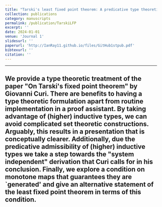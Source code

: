 ```yaml
---
title: "Tarski's least fixed point theorem: A predicative type theoretic formulation"
collection: publications
category: manuscripts
permalink: /publication/TarskiLFP
excerpt: ''
date: 2024-01-01
venue: 'Journal 1'
slidesurl: ''
paperurl: 'http://IanRay11.github.io/files/GitHub1stpub.pdf'
bibtexurl: ''
citation: ''
---
```


---
We provide a type theoretic treatment of the paper "On Tarski's fixed point theorem" by Giovanni Curi. There are benefits to having a type theoretic formulation apart from routine implementation in a proof assistant. By taking advantage of (higher) inductive types, we can avoid complicated set theoretic constructions. Arguably, this results in a presentation that is conceptually clearer. Additionally, due the predicative admissibility of (higher) inductive types we take a step towards the "system independent" derivation that Curi calls for in his conclusion. Finally, we explore a condition on monotone maps that guarantees they are `generated' and give an alternative statement of the least fixed point theorem in terms of this condition.
---
